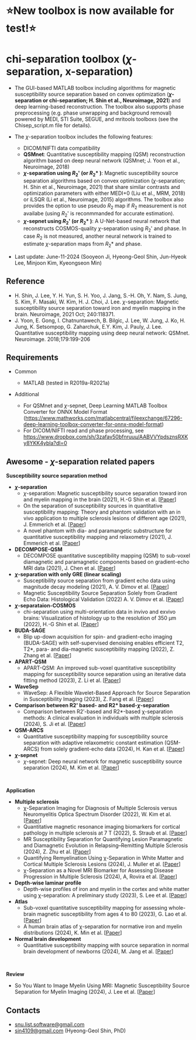 #  ⭐New toolbox is now available for test!⭐

#  chi-separation toolbox (*&chi;*-separation, x-separation)

* The GUI-based MATLAB toolbox including algorithms for magnetic susceptibility source separation based on convex optimization (**_&chi;_-separation or chi-separation; H. Shin et al., Neuroimage, 2021**) and deep learning-based reconstruction. The toolbox also supports phase preprocessing (e.g. phase unwrapping and background removal) powered by MEDI, STI Suite, SEGUE, and mritools toolboxs (see the Chisep_script.m file for details). 

* The *&chi;*-separation toolbox includes the following features:
  - DICOM/NIFTI data compatibility
  - **QSMnet**: Quantitative susceptibility mapping (QSM) reconstruction algorithm based on deep neural network (QSMnet; J. Yoon et al., Neuroimage, 2018)
  - **_&chi;_-separation using _R_<sub>2</sub>' (or _R_<sub>2</sub>\* )**: Magnetic susceptibility source separation algorithms based on convex optimization (*&chi;*-separation; H. Shin et al., Neuroimage, 2021) that share similar contrasts and optimization parameters with either MEDI+0 (Liu et al., MRM, 2018) or iLSQR (Li et al., Neuroimage, 2015) algorithms. The toolbox also provides the option to use pseudo *R*<sub>2</sub> map if *R*<sub>2</sub> measurement is not availabe (using *R*<sub>2</sub>' is reconmmanded for accurate estimation).
  - **_&chi;_-sepnet using _R_<sub>2</sub>' (or _R_<sub>2</sub>\* )**: A U-Net-based neural network that reconstructs COSMOS-quality *&chi;*-separation using *R*<sub>2</sub>' and phase. In case *R*<sub>2</sub> is not measured, another neural network is trained to estimate *&chi;*-separation maps from *R*<sub>2</sub>\* and phase.

* Last update: June-11-2024 (Sooyeon Ji, Hyeong-Geol Shin, Jun-Hyeok Lee, Minjoon Kim, Kyeongseon Min)


## Reference

* H. Shin, J. Lee, Y. H. Yun, S. H. Yoo, J. Jang, S.-H. Oh, Y. Nam, S. Jung, S. Kim, F. Masaki, W. Kim, H. J. Choi, J. Lee. *&chi;*-separation: Magnetic susceptibility source separation toward iron and myelin mapping in the brain. Neuroimage, 2021 Oct; 240:118371.
* J. Yoon, E. Gong, I. Chatnuntawech, B. Bilgic, J. Lee, W. Jung, J. Ko, H. Jung, K. Setsompop, G. Zaharchuk, E.Y. Kim, J. Pauly, J. Lee. Quantitative susceptibility mapping using deep neural network: QSMnet. Neuroimage. 2018;179:199-206


## Requirements

* Common
  - MATLAB (tested in R2019a-R2021a)

* Additional
  - For QSMnet and *&chi;*-sepnet, Deep Learning MATLAB Toolbox Converter for ONNX Model Format (https://www.mathworks.com/matlabcentral/fileexchange/67296-deep-learning-toolbox-converter-for-onnx-model-format)
  - For DICOM/NIFTI read and phase processing, see https://www.dropbox.com/sh/3zafav50bfnruuu/AABVVYpdsznsRXKy8YKK4ybla?dl=0


## Awesome - *&chi;*-separation related papers

**Susceptibility source separation method**

* ***&chi;*-separation**
  - *&chi;*-separation: Magnetic susceptibility source separation toward iron and myelin mapping in the brain (2021), H.-G Shin et al. [[Paper](https://www.sciencedirect.com/science/article/pii/S1053811921006479)]
  - On the separation of susceptibility sources in quantitative susceptibility mapping: Theory and phantom validation with an in vivo application to multiple sclerosis lesions of different age (2021), J. Emmerich et al. [[Paper](https://www.sciencedirect.com/science/article/pii/S1090780721001221)]
  - A novel phantom with dia- and paramangetic substructure for quantitative susceptibility mapping and relaxometry (2021), J. Emmerich et al. [[Paper](https://www.sciencedirect.com/science/article/pii/S1120179721002593)]
* **DECOMPOSE-QSM**
  - DECOMPOSE quantitative susceptibility mapping (QSM) to sub-voxel diamagnetic and paramagnetic components based on gradient-echo MRI data (2021), J. Chen et al. [[Paper](https://www.sciencedirect.com/science/article/pii/S1053811921007503)]
* ***&chi;*-separation with only GRE (linear scaling)**
  - Susceptibility source separation from gradient echo data using magnitude decay modeling (2021), A. V. Dimov et al. [[Paper](https://onlinelibrary.wiley.com/doi/full/10.1111/jon.13014)]
  - Magnetic Susceptibility Source Separation Solely from Gradient Echo Data: Histological Validation (2022) A. V. Dimov et al. [[Paper](https://www.mdpi.com/2379-139X/8/3/127)]
* ***&chi;*-separataion-COSMOS**
  - chi-separation using multi-orientation data in invivo and exvivo brains: Visualization of  histology up to the resolution of 350 μm (2022), H.-G Shin et al. [[Paper](https://archive.ismrm.org/2022/0771.html)]
* **BUDA-SAGE**
  - Blip up-down acquisition for spin- and gradient-echo imaging (BUDA-SAGE) with self-supervised denoising enables efficient T2, T2*, para- and dia-magnetic susceptibility mapping (2022), Z. Zhang et al. [[Paper](https://onlinelibrary.wiley.com/doi/full/10.1002/mrm.29219)]
* **APART-QSM**
  - APART-QSM: An improved sub-voxel quantitative susceptibility mapping for susceptibility source separation using an iterative data fitting method (2023), Z. Li et al. [[Paper](https://www.sciencedirect.com/science/article/pii/S1053811923002999)]
* **WaveSep**
  - WaveSep: A Flexible Wavelet-Based Approach for Source Separation in Susceptibility Imaging (2023), Z. Fang et al. [[Paper](https://link.springer.com/chapter/10.1007/978-3-031-44858-4_6)]
* **Comparison between R2' based- and R2\* based-*&chi;*-separation**
  - Comparison between R2′-based and R2*-based χ-separation methods: A clinical evaluation in individuals with multiple sclerosis (2024), S. Ji et al. [[Paper](https://analyticalsciencejournals.onlinelibrary.wiley.com/doi/full/10.1002/nbm.5167)]
* **QSM-ARCS**
  - Quantitative susceptibility mapping for susceptibility source separation with adaptive relaxometric constant estimation (QSM-ARCS) from solely gradient-echo data (2024), H. Kan et al. [[Paper](https://www.sciencedirect.com/science/article/pii/S105381192400171X)] 
* ***&chi;*-sepnet**
  - *&chi;*-sepnet: Deep neural network for magnetic susceptibility source separation (2024), M. Kim et al. [[Paper](https://arxiv.org/abs/2409.14030)]
<br/>

**Application**

* **Multiple sclerosis**
  - χ-Separation Imaging for Diagnosis of Multiple Sclerosis versus Neuromyelitis Optica Spectrum Disorder (2022), W. Kim et al. [[Paper](https://pubs.rsna.org/doi/full/10.1148/radiol.220941)]
  - Quantitative magnetic resonance imaging biomarkers for cortical pathology in multiple sclerosis at 7 T (2022), S. Straub et al. [[Paper](https://github.com/SNU-LIST/chi-separation/edit/main/README.md)]
  - MR Susceptibility Separation for Quantifying Lesion Paramagnetic and Diamagnetic Evolution in Relapsing–Remitting Multiple Sclerosis (2024), Z. Zhu et al. [[Paper](https://onlinelibrary.wiley.com/doi/full/10.1002/jmri.29266)]
  - Quantifying Remyelination Using χ-Separation in White Matter and Cortical Multiple Sclerosis Lesions (2024), J. Muller et al. [[Paper](https://www.neurology.org/doi/full/10.1212/WNL.0000000000209604)]
  - χ-Separation as a Novel MRI Biomarker for Assessing Disease Progression in Multiple Sclerosis (2024), A, Rovira et al. [[Paper](https://www.neurology.org/doi/full/10.1212/WNL.0000000000209735)]
* **Depth-wise laminar profile**
  - Depth-wise profiles of iron and myelin in the cortex and white matter using χ-separation: A preliminary study (2023), S. Lee et al. [[Paper](https://www.sciencedirect.com/science/article/pii/S1053811923002045)]
* **Atlas**
  - Sub-voxel quantitative susceptibility mapping for assessing whole-brain magnetic susceptibility from ages 4 to 80 (2023), G. Lao et al. [[Paper](https://onlinelibrary.wiley.com/doi/full/10.1002/hbm.26487)]
  - A human brain atlas of χ-separation for normative iron and myelin distributions (2024), K. Min et al. [[Paper](https://analyticalsciencejournals.onlinelibrary.wiley.com/doi/full/10.1002/nbm.5226)]
* **Normal brain development**
  - Quantitative susceptibility mapping with source separation in normal brain development of newborns (2024), M. Jang et al. [[Paper](https://www.ajnr.org/content/early/2024/09/04/ajnr.A8488.abstract)]
<br/>

**Review**
  + So You Want to Image Myelin Using MRI: Magnetic Susceptibility Source Separation for Myelin Imaging (2024), J. Lee et al. [[Paper](https://www.jstage.jst.go.jp/article/mrms/advpub/0/advpub_rev.2024-0001/_article/-char/ja/)]

## Contacts
* snu.list.software@gmail.com
* sin4109@gmail.com (Hyeong-Geol Shin, PhD)
